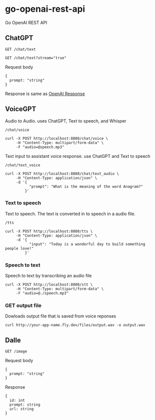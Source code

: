 # go-openai-rest-api

Go OpenAI REST API

## ChatGPT

`GET /chat/text`

`GET /chat/text?stream="true"`

Request body

```
{
  prompt: "string"
}
```

Response is same as [OpenAI Response](https://platform.openai.com/docs/api-reference/making-requests)

## VoiceGPT

Audio to Audio. uses ChatGPT, Text to speech, and Whisper

`/chat/voice`

```
curl -X POST http://localhost:8080/chat/voice \
     -H "Content-Type: multipart/form-data" \
     -F "audio=@speech.mp3"
```

Text input to assistant voice response. use ChatGPT and Text to speech

`/chat/text_voice`

```
curl -X POST http://localhost:8080/chat/text_audio \
     -H "Content-Type: application/json" \
     -d '{
           "prompt": "What is the meaning of the word Anagram?"
         }'
```

### Text to speech

Text to speech. The text is converted in to speech in a audio file.

`/tts`

```
curl -X POST http://localhost:8080/tts \
     -H "Content-Type: application/json" \
     -d '{
           "input": "Today is a wonderful day to build something people love!"
         }'
```

### Speech to text

Speech to text by transcribing an audio file

```
curl -X POST http://localhost:8080/stt \
     -H "Content-Type: multipart/form-data" \
     -F "audio=@./speech.mp3"
```

### GET output file

Dowloads output file that is saved from voice reponses

```
curl http://your-app-name.fly.dev/files/output.wav -o output.wav
```

## Dalle

`GET /image`

Request body

```
{
  prompt: "string"
}
```

Response

```
{
  id: int
  prompt: string
  url: string
}
```

